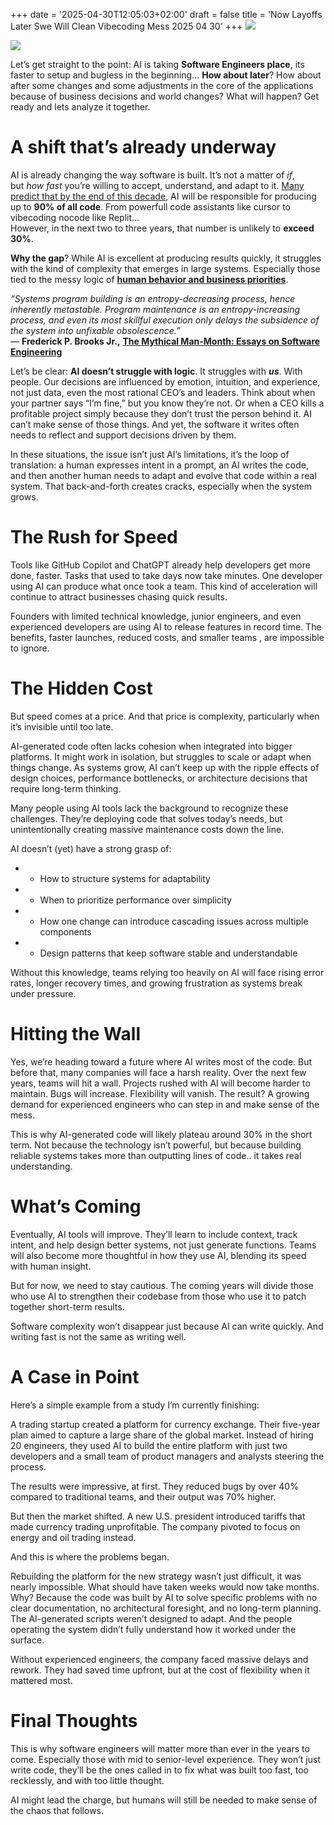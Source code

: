 +++
date = '2025-04-30T12:05:03+02:00'
draft = false
title = 'Now Layoffs Later Swe Will Clean Vibecoding Mess 2025 04 30'
+++
![](https://miro.medium.com/v2/resize:fit:700/1*lsNeEthb1iqDJvm1dqA8jQ.jpeg)

![](https://miro.medium.com/v2/resize:fit:700/1*lsNeEthb1iqDJvm1dqA8jQ.jpeg)

Let’s get straight to the point: AI is taking **Software Engineers place**, its faster to setup and bugless in the beginning… **How about later**? How about after some changes and some adjustments in the core of the applications because of business decisions and world changes? What will happen? Get ready and lets analyze it together.

# A shift that’s already underway

AI is already changing the way software is built. It’s not a matter of _if_, but _how fast_ you’re willing to accept, understand, and adapt to it. [Many predict that by the end of this decade](https://finance.yahoo.com/news/minimum-salary-required-considered-upper-230037556.html?guccounter=1&guce_referrer=aHR0cHM6Ly93d3cuZ29vZ2xlLmNvbS8&guce_referrer_sig=AQAAAGBxNs1QdYH_ZD5Ms7ZRoxpVRjcJLP6BX2vKdP3K4XuGTU3L3CWOb9sUjEIPbNF8be1Ayk_u8Kf4TgqsP_s3rSRzfi8E71v6cxgOY4Cmo_C4ztNmAbgA_lzIZ9ViXderUH3rQ7OCqTmhB-AJKzc1E5ikKmedrtb6bgtEexNIQPQ2), AI will be responsible for producing up to **90% of all code**. From powerfull code assistants like cursor to vibecoding nocode like Replit…  
However, in the next two to three years, that number is unlikely to **exceed 30%**.

**Why the gap**? While AI is excellent at producing results quickly, it struggles with the kind of complexity that emerges in large systems. Especially those tied to the messy logic of [**human behavior and business priorities**](https://www.infoq.com/articles/technology-change-human/).

_“Systems program building is an entropy-decreasing process, hence inherently metastable. Program maintenance is an entropy-increasing process, and even its most skillful execution only delays the subsidence of the system into unfixable obsolescence.”_  
― **Frederick P. Brooks Jr.,** [**The Mythical Man-Month: Essays on Software Engineering**](https://www.goodreads.com/work/quotes/1905885)

Let’s be clear: **AI doesn’t struggle with logic**. It struggles with **_us_**. With people. Our decisions are influenced by emotion, intuition, and experience, not just data, even the most rational CEO’s and leaders. Think about when your partner says “I’m fine,” but you know they’re not. Or when a CEO kills a profitable project simply because they don’t trust the person behind it. AI can’t make sense of those things. And yet, the software it writes often needs to reflect and support decisions driven by them.

In these situations, the issue isn’t just AI’s limitations, it’s the loop of translation: a human expresses intent in a prompt, an AI writes the code, and then another human needs to adapt and evolve that code within a real system. That back-and-forth creates cracks, especially when the system grows.

# The Rush for Speed

Tools like GitHub Copilot and ChatGPT already help developers get more done, faster. Tasks that used to take days now take minutes. One developer using AI can produce what once took a team. This kind of acceleration will continue to attract businesses chasing quick results.

Founders with limited technical knowledge, junior engineers, and even experienced developers are using AI to release features in record time. The benefits, faster launches, reduced costs, and smaller teams , are impossible to ignore.

# The Hidden Cost

But speed comes at a price. And that price is complexity, particularly when it’s invisible until too late.

AI-generated code often lacks cohesion when integrated into bigger platforms. It might work in isolation, but struggles to scale or adapt when things change. As systems grow, AI can’t keep up with the ripple effects of design choices, performance bottlenecks, or architecture decisions that require long-term thinking.

Many people using AI tools lack the background to recognize these challenges. They’re deploying code that solves today’s needs, but unintentionally creating massive maintenance costs down the line.

AI doesn’t (yet) have a strong grasp of:

* *   How to structure systems for adaptability
* *   When to prioritize performance over simplicity
* *   How one change can introduce cascading issues across multiple components
* *   Design patterns that keep software stable and understandable

Without this knowledge, teams relying too heavily on AI will face rising error rates, longer recovery times, and growing frustration as systems break under pressure.

# Hitting the Wall

Yes, we’re heading toward a future where AI writes most of the code. But before that, many companies will face a harsh reality. Over the next few years, teams will hit a wall. Projects rushed with AI will become harder to maintain. Bugs will increase. Flexibility will vanish. The result? A growing demand for experienced engineers who can step in and make sense of the mess.

This is why AI-generated code will likely plateau around 30% in the short term. Not because the technology isn’t powerful, but because building reliable systems takes more than outputting lines of code.. it takes real understanding.

# What’s Coming

Eventually, AI tools will improve. They’ll learn to include context, track intent, and help design better systems, not just generate functions. Teams will also become more thoughtful in how they use AI, blending its speed with human insight.

But for now, we need to stay cautious. The coming years will divide those who use AI to strengthen their codebase from those who use it to patch together short-term results.

Software complexity won’t disappear just because AI can write quickly. And writing fast is not the same as writing well.

# A Case in Point

Here’s a simple example from a study I’m currently finishing:

A trading startup created a platform for currency exchange. Their five-year plan aimed to capture a large share of the global market. Instead of hiring 20 engineers, they used AI to build the entire platform with just two developers and a small team of product managers and analysts steering the process.

The results were impressive, at first. They reduced bugs by over 40% compared to traditional teams, and their output was 70% higher.

But then the market shifted. A new U.S. president introduced tariffs that made currency trading unprofitable. The company pivoted to focus on energy and oil trading instead.

And this is where the problems began.

Rebuilding the platform for the new strategy wasn’t just difficult, it was nearly impossible. What should have taken weeks would now take months. Why? Because the code was built by AI to solve specific problems with no clear documentation, no architectural foresight, and no long-term planning. The AI-generated scripts weren’t designed to adapt. And the people operating the system didn’t fully understand how it worked under the surface.

Without experienced engineers, the company faced massive delays and rework. They had saved time upfront, but at the cost of flexibility when it mattered most.

# Final Thoughts

This is why software engineers will matter more than ever in the years to come. Especially those with mid to senior-level experience. They won’t just write code, they’ll be the ones called in to fix what was built too fast, too recklessly, and with too little thought.

AI might lead the charge, but humans will still be needed to make sense of the chaos that follows.